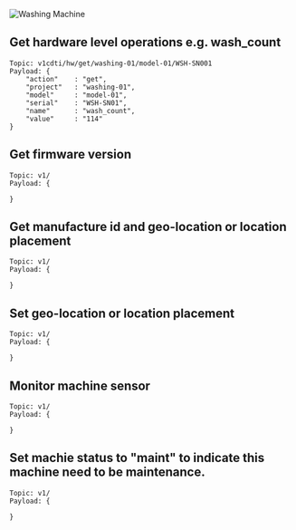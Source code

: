 ![Washing Machine](pictures/iot-machine.png)

## Get hardware level operations e.g. wash_count
```
Topic: v1cdti/hw/get/washing-01/model-01/WSH-SN001
Payload: {
    "action"    : "get",
    "project"   : "washing-01",
    "model"     : "model-01",
    "serial"    : "WSH-SN01",
    "name"      : "wash_count",
    "value"     : "114"
}
```

## Get firmware version
```
Topic: v1/
Payload: {

}
```

## Get manufacture id and geo-location or location placement
```
Topic: v1/
Payload: {

}
```

## Set geo-location or location placement
```
Topic: v1/
Payload: {

}
```

## Monitor machine sensor
```
Topic: v1/
Payload: {

}
```

## Set machie status to "maint" to indicate this machine need to be maintenance.
```
Topic: v1/
Payload: {

}
```